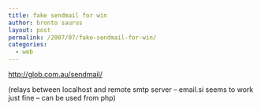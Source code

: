```yaml
---
title: fake sendmail for win
author: bronto saurus
layout: post
permalink: /2007/07/fake-sendmail-for-win/
categories:
  - web
---
```

<a href="http://glob.com.au/sendmail/" target="_blank" >http://glob.com.au/sendmail/</a>

(relays between localhost and remote smtp server &#8211; email.si seems to work just fine &#8211; can be used from php)